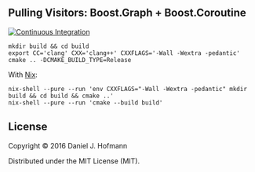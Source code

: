 ## Pulling Visitors: Boost.Graph + Boost.Coroutine

[![Continuous Integration](https://travis-ci.org/daniel-j-h/cppnow2016.svg?branch=master)](https://travis-ci.org/daniel-j-h/cppnow2016)


    mkdir build && cd build
    export CC='clang' CXX='clang++' CXXFLAGS='-Wall -Wextra -pedantic'
    cmake .. -DCMAKE_BUILD_TYPE=Release

With [Nix](https://nixos.org/nix/):

    nix-shell --pure --run 'env CXXFLAGS="-Wall -Wextra -pedantic" mkdir build && cd build && cmake ..'
    nix-shell --pure --run 'cmake --build build'


## License

Copyright © 2016 Daniel J. Hofmann

Distributed under the MIT License (MIT).
